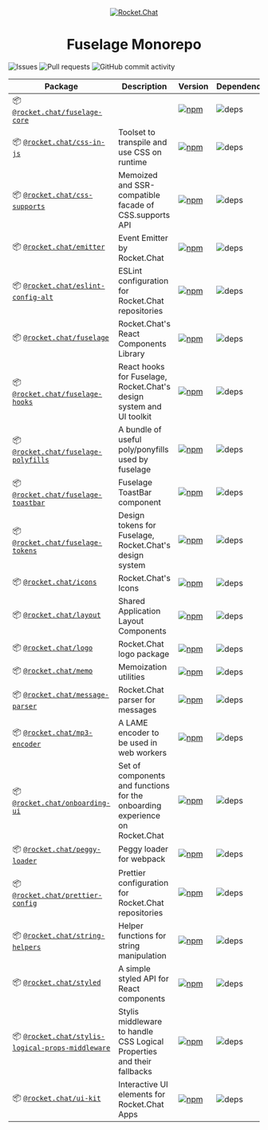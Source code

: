 <p align="center">
  <a href="https://rocket.chat" title="Rocket.Chat">
    <img src="https://github.com/RocketChat/Rocket.Chat.Artwork/raw/master/Logos/2020/png/logo-horizontal-red.png" alt="Rocket.Chat" />
  </a>
</p>

<h1 align="center">Fuselage Monorepo</h1>

![Issues](https://img.shields.io/github/issues/RocketChat/fuselage?style=flat-square)
![Pull requests](https://img.shields.io/github/issues-pr/RocketChat/fuselage?style=flat-square)
![GitHub commit activity](https://img.shields.io/github/commit-activity/m/RocketChat/fuselage?style=flat-square)

| Package | Description | Version | Dependencies |
|---------|-------------|---------|--------------|
| 📦 [`@rocket.chat/fuselage-core`](/packages/core) |  | [![npm](https://img.shields.io/npm/v/@rocket.chat/fuselage-core?style=flat-square)](https://www.npmjs.com/package/@rocket.chat/fuselage-core) | ![deps](https://img.shields.io/librariesio/release/npm/@rocket.chat/fuselage-core?style=flat-square) |
| 📦 [`@rocket.chat/css-in-js`](/packages/css-in-js) | Toolset to transpile and use CSS on runtime | [![npm](https://img.shields.io/npm/v/@rocket.chat/css-in-js?style=flat-square)](https://www.npmjs.com/package/@rocket.chat/css-in-js) | ![deps](https://img.shields.io/librariesio/release/npm/@rocket.chat/css-in-js?style=flat-square) |
| 📦 [`@rocket.chat/css-supports`](/packages/css-supports) | Memoized and SSR-compatible facade of CSS.supports API | [![npm](https://img.shields.io/npm/v/@rocket.chat/css-supports?style=flat-square)](https://www.npmjs.com/package/@rocket.chat/css-supports) | ![deps](https://img.shields.io/librariesio/release/npm/@rocket.chat/css-supports?style=flat-square) |
| 📦 [`@rocket.chat/emitter`](/packages/emitter) | Event Emitter by Rocket.Chat | [![npm](https://img.shields.io/npm/v/@rocket.chat/emitter?style=flat-square)](https://www.npmjs.com/package/@rocket.chat/emitter) | ![deps](https://img.shields.io/librariesio/release/npm/@rocket.chat/emitter?style=flat-square) |
| 📦 [`@rocket.chat/eslint-config-alt`](/packages/eslint-config-alt) | ESLint configuration for Rocket.Chat repositories | [![npm](https://img.shields.io/npm/v/@rocket.chat/eslint-config-alt?style=flat-square)](https://www.npmjs.com/package/@rocket.chat/eslint-config-alt) | ![deps](https://img.shields.io/librariesio/release/npm/@rocket.chat/eslint-config-alt?style=flat-square) |
| 📦 [`@rocket.chat/fuselage`](/packages/fuselage) | Rocket.Chat's React Components Library | [![npm](https://img.shields.io/npm/v/@rocket.chat/fuselage?style=flat-square)](https://www.npmjs.com/package/@rocket.chat/fuselage) | ![deps](https://img.shields.io/librariesio/release/npm/@rocket.chat/fuselage?style=flat-square) |
| 📦 [`@rocket.chat/fuselage-hooks`](/packages/fuselage-hooks) | React hooks for Fuselage, Rocket.Chat's design system and UI toolkit | [![npm](https://img.shields.io/npm/v/@rocket.chat/fuselage-hooks?style=flat-square)](https://www.npmjs.com/package/@rocket.chat/fuselage-hooks) | ![deps](https://img.shields.io/librariesio/release/npm/@rocket.chat/fuselage-hooks?style=flat-square) |
| 📦 [`@rocket.chat/fuselage-polyfills`](/packages/fuselage-polyfills) | A bundle of useful poly/ponyfills used by fuselage | [![npm](https://img.shields.io/npm/v/@rocket.chat/fuselage-polyfills?style=flat-square)](https://www.npmjs.com/package/@rocket.chat/fuselage-polyfills) | ![deps](https://img.shields.io/librariesio/release/npm/@rocket.chat/fuselage-polyfills?style=flat-square) |
| 📦 [`@rocket.chat/fuselage-toastbar`](/packages/fuselage-toastbar) | Fuselage ToastBar component | [![npm](https://img.shields.io/npm/v/@rocket.chat/fuselage-toastbar?style=flat-square)](https://www.npmjs.com/package/@rocket.chat/fuselage-toastbar) | ![deps](https://img.shields.io/librariesio/release/npm/@rocket.chat/fuselage-toastbar?style=flat-square) |
| 📦 [`@rocket.chat/fuselage-tokens`](/packages/fuselage-tokens) | Design tokens for Fuselage, Rocket.Chat's design system | [![npm](https://img.shields.io/npm/v/@rocket.chat/fuselage-tokens?style=flat-square)](https://www.npmjs.com/package/@rocket.chat/fuselage-tokens) | ![deps](https://img.shields.io/librariesio/release/npm/@rocket.chat/fuselage-tokens?style=flat-square) |
| 📦 [`@rocket.chat/icons`](/packages/icons) | Rocket.Chat's Icons | [![npm](https://img.shields.io/npm/v/@rocket.chat/icons?style=flat-square)](https://www.npmjs.com/package/@rocket.chat/icons) | ![deps](https://img.shields.io/librariesio/release/npm/@rocket.chat/icons?style=flat-square) |
| 📦 [`@rocket.chat/layout`](/packages/layout) | Shared Application Layout Components | [![npm](https://img.shields.io/npm/v/@rocket.chat/layout?style=flat-square)](https://www.npmjs.com/package/@rocket.chat/layout) | ![deps](https://img.shields.io/librariesio/release/npm/@rocket.chat/layout?style=flat-square) |
| 📦 [`@rocket.chat/logo`](/packages/logo) | Rocket.Chat logo package | [![npm](https://img.shields.io/npm/v/@rocket.chat/logo?style=flat-square)](https://www.npmjs.com/package/@rocket.chat/logo) | ![deps](https://img.shields.io/librariesio/release/npm/@rocket.chat/logo?style=flat-square) |
| 📦 [`@rocket.chat/memo`](/packages/memo) | Memoization utilities | [![npm](https://img.shields.io/npm/v/@rocket.chat/memo?style=flat-square)](https://www.npmjs.com/package/@rocket.chat/memo) | ![deps](https://img.shields.io/librariesio/release/npm/@rocket.chat/memo?style=flat-square) |
| 📦 [`@rocket.chat/message-parser`](/packages/message-parser) | Rocket.Chat parser for messages | [![npm](https://img.shields.io/npm/v/@rocket.chat/message-parser?style=flat-square)](https://www.npmjs.com/package/@rocket.chat/message-parser) | ![deps](https://img.shields.io/librariesio/release/npm/@rocket.chat/message-parser?style=flat-square) |
| 📦 [`@rocket.chat/mp3-encoder`](/packages/mp3-encoder) | A LAME encoder to be used in web workers | [![npm](https://img.shields.io/npm/v/@rocket.chat/mp3-encoder?style=flat-square)](https://www.npmjs.com/package/@rocket.chat/mp3-encoder) | ![deps](https://img.shields.io/librariesio/release/npm/@rocket.chat/mp3-encoder?style=flat-square) |
| 📦 [`@rocket.chat/onboarding-ui`](/packages/onboarding-ui) | Set of components and functions for the onboarding experience on Rocket.Chat | [![npm](https://img.shields.io/npm/v/@rocket.chat/onboarding-ui?style=flat-square)](https://www.npmjs.com/package/@rocket.chat/onboarding-ui) | ![deps](https://img.shields.io/librariesio/release/npm/@rocket.chat/onboarding-ui?style=flat-square) |
| 📦 [`@rocket.chat/peggy-loader`](/packages/peggy-loader) | Peggy loader for webpack | [![npm](https://img.shields.io/npm/v/@rocket.chat/peggy-loader?style=flat-square)](https://www.npmjs.com/package/@rocket.chat/peggy-loader) | ![deps](https://img.shields.io/librariesio/release/npm/@rocket.chat/peggy-loader?style=flat-square) |
| 📦 [`@rocket.chat/prettier-config`](/packages/prettier-config) | Prettier configuration for Rocket.Chat repositories | [![npm](https://img.shields.io/npm/v/@rocket.chat/prettier-config?style=flat-square)](https://www.npmjs.com/package/@rocket.chat/prettier-config) | ![deps](https://img.shields.io/librariesio/release/npm/@rocket.chat/prettier-config?style=flat-square) |
| 📦 [`@rocket.chat/string-helpers`](/packages/string-helpers) | Helper functions for string manipulation | [![npm](https://img.shields.io/npm/v/@rocket.chat/string-helpers?style=flat-square)](https://www.npmjs.com/package/@rocket.chat/string-helpers) | ![deps](https://img.shields.io/librariesio/release/npm/@rocket.chat/string-helpers?style=flat-square) |
| 📦 [`@rocket.chat/styled`](/packages/styled) | A simple styled API for React components | [![npm](https://img.shields.io/npm/v/@rocket.chat/styled?style=flat-square)](https://www.npmjs.com/package/@rocket.chat/styled) | ![deps](https://img.shields.io/librariesio/release/npm/@rocket.chat/styled?style=flat-square) |
| 📦 [`@rocket.chat/stylis-logical-props-middleware`](/packages/stylis-logical-props-middleware) | Stylis middleware to handle CSS Logical Properties and their fallbacks | [![npm](https://img.shields.io/npm/v/@rocket.chat/stylis-logical-props-middleware?style=flat-square)](https://www.npmjs.com/package/@rocket.chat/stylis-logical-props-middleware) | ![deps](https://img.shields.io/librariesio/release/npm/@rocket.chat/stylis-logical-props-middleware?style=flat-square) |
| 📦 [`@rocket.chat/ui-kit`](/packages/ui-kit) | Interactive UI elements for Rocket.Chat Apps | [![npm](https://img.shields.io/npm/v/@rocket.chat/ui-kit?style=flat-square)](https://www.npmjs.com/package/@rocket.chat/ui-kit) | ![deps](https://img.shields.io/librariesio/release/npm/@rocket.chat/ui-kit?style=flat-square) |
